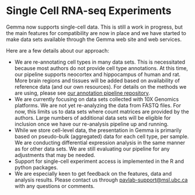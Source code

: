 # Single Cell RNA-seq Experiments

Gemma now supports single-cell data. This is still a work in progress, but the main features for compatibility are now in place and we have started to make data sets available through the Gemma web site and web services.

Here are a few details about our approach:

- We are re-annotating cell types in many data sets. This is necessitated because most authors do not provide cell type annotations. At this time, our pipeline supports neocortex and hippocampus of human and rat. More brain regions and tissues will be added based on availability of reference data (and our own resources). For details on the methods we are using, please see [our annotation pipeline repository](https://github.com/PavlidisLab/sc-annotation-pipeline).
- We are currently focusing on data sets collected with 10X Genomics platforms. We are not yet re-analyzing the data from FASTQ files. For now, this limits us to data sets where count matrices are provided by the authors. Large numbers of additional data sets will be eligible for inclusion once we have our re-analysis pipeline up and running.
- While we store cell-level data, the presentation in Gemma is primarily based on pseudo-bulk (aggregated) data for each cell type, per sample. We are conducting differential expression analysis in the same manner as for other data sets. We are still evaluating our pipeline for any adjustments that may be needed.
- Support for single-cell experiment access is implemented in the R and python packages.
- We are especially keen to get feedback on the features, data and analysis results. Please contact us through pavlab-support@msl.ubc.ca with any questions or comments.